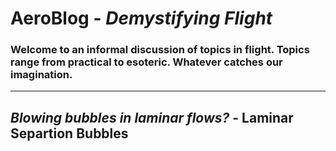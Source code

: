 # AeroBlog - _Demystifying Flight_


### Welcome to an informal discussion of topics in flight. Topics range from practical to esoteric. Whatever catches our imagination.

________

## **_Blowing bubbles in laminar flows?_ - Laminar Separtion Bubbles**

